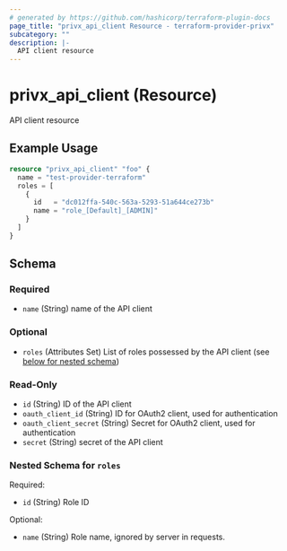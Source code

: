 ```yaml
---
# generated by https://github.com/hashicorp/terraform-plugin-docs
page_title: "privx_api_client Resource - terraform-provider-privx"
subcategory: ""
description: |-
  API client resource
---
```


# privx_api_client (Resource)

API client resource

## Example Usage

```terraform
resource "privx_api_client" "foo" {
  name = "test-provider-terraform"
  roles = [
    {
      id   = "dc012ffa-540c-563a-5293-51a644ce273b"
      name = "role_[Default]_[ADMIN]"
    }
  ]
}
```

<!-- schema generated by tfplugindocs -->
## Schema

### Required

- `name` (String) name of the API client

### Optional

- `roles` (Attributes Set) List of roles possessed by the API client (see [below for nested schema](#nestedatt--roles))

### Read-Only

- `id` (String) ID of the API client
- `oauth_client_id` (String) ID for OAuth2 client, used for authentication
- `oauth_client_secret` (String) Secret for OAuth2 client, used for authentication
- `secret` (String) secret of the API client

<a id="nestedatt--roles"></a>
### Nested Schema for `roles`

Required:

- `id` (String) Role ID

Optional:

- `name` (String) Role name, ignored by server in requests.
